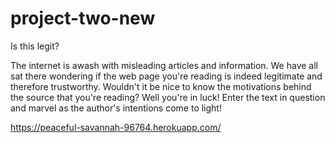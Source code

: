 # project-two-new

Is this legit?

The internet is awash with misleading articles and information. We have all sat there wondering if the web page you're reading is indeed legitimate and therefore trustworthy. Wouldn't it be nice to know the motivations behind the source that you're reading? Well you're in luck! Enter the text in question and marvel as the author's intentions come to light!

https://peaceful-savannah-96764.herokuapp.com/

